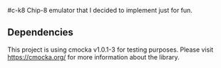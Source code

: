 #c-k8
Chip-8 emulator that I decided to implement just for fun. 

## Dependencies
This project is using cmocka v1.0.1-3 for testing purposes. 
Please visit https://cmocka.org/ for more information about the library. 